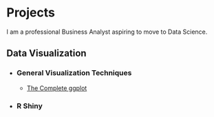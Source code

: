 # Projects #


I am a professional Business Analyst aspiring to move to Data Science.

## Data Visualization ##

  * ### General Visualization Techniques
    * [The Complete ggplot](https://github.com/dkilungu/My-Portfolio "complete ggplot") 
  * ### R Shiny 
